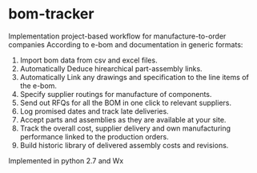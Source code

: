 # bom-tracker
Implementation project-based workflow for manufacture-to-order companies 
According to e-bom and documentation in generic formats:
  1. Import bom data from csv and excel files.
  2. Automatically Deduce hirearchical part-assembly links.
  3. Automatically Link any drawings and specification to the line items of the e-bom.
  4. Specify supplier routings for manufacture of components.
  5. Send out RFQs for all the BOM in one click to relevant suppliers.
  6. Log promised dates and track late deliveries.
  7. Accept parts and assemblies as they are available at your site.
  8. Track the overall cost, supplier delivery and own manufacturing performance linked to the production orders.
  9. Build historic library of delivered assembly costs and revisions.

Implemented in python 2.7 and Wx
